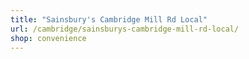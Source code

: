 ```yaml
---
title: "Sainsbury's Cambridge Mill Rd Local"
url: /cambridge/sainsburys-cambridge-mill-rd-local/
shop: convenience
---
```

